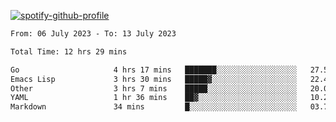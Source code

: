 [![spotify-github-profile](https://spotify-github-profile.vercel.app/api/view?uid=313pysyt3uxkjdidtiuvzf7nrnnu&cover_image=true&theme=natemoo-re&show_offline=false&background_color=121212&interchange=false&bar_color=53b14f&bar_color_cover=false)](https://spotify-github-profile.vercel.app/api/view?uid=313pysyt3uxkjdidtiuvzf7nrnnu&redirect=true)

<!--START_SECTION:waka-->

```txt
From: 06 July 2023 - To: 13 July 2023

Total Time: 12 hrs 29 mins

Go                     4 hrs 17 mins   ███████░░░░░░░░░░░░░░░░░░   27.52 %
Emacs Lisp             3 hrs 30 mins   █████▓░░░░░░░░░░░░░░░░░░░   22.48 %
Other                  3 hrs 7 mins    █████░░░░░░░░░░░░░░░░░░░░   20.04 %
YAML                   1 hr 36 mins    ██▓░░░░░░░░░░░░░░░░░░░░░░   10.28 %
Markdown               34 mins         █░░░░░░░░░░░░░░░░░░░░░░░░   03.73 %
```

<!--END_SECTION:waka-->